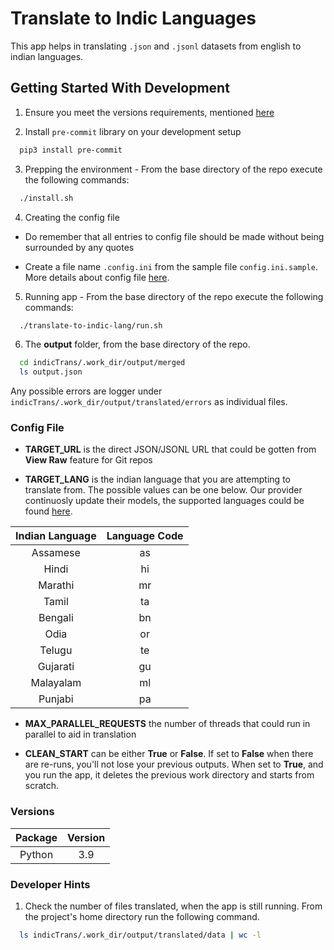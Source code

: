 # Translate to Indic Languages

This app helps in translating `.json` and `.jsonl` datasets from english to indian languages.

## Getting Started With Development

1. Ensure you meet the versions requirements, mentioned [here](#versions)

2. Install `pre-commit` library on your development setup

```bash
  pip3 install pre-commit
```

3. Prepping the environment - From the base directory of the repo execute the following commands:

```bash
  ./install.sh
```

4. Creating the config file

- Do remember that all entries to config file should be made without being surrounded by any quotes

- Create a file name `.config.ini` from the sample file `config.ini.sample`. More details about config file [here](#config-file).

5. Running app - From the base directory of the repo execute the following commands:

```bash
  ./translate-to-indic-lang/run.sh
```

6. The **output** folder, from the base directory of the repo.

```bash
  cd indicTrans/.work_dir/output/merged
  ls output.json
```

Any possible errors are logger under `indicTrans/.work_dir/output/translated/errors` as individual files.

### Config File

- **TARGET_URL** is the direct JSON/JSONL URL that could be gotten from **View Raw** feature for Git repos

- **TARGET_LANG** is the indian language that you are attempting to translate from. The possible values can be one below. Our provider continuosly update their models, the supported languages could be found [here](https://github.com/AI4Bharat/indicTrans).

| Indian Language | Language Code |
| :-------------: | :-----------: |
|    Assamese     |      as       |
|      Hindi      |      hi       |
|     Marathi     |      mr       |
|      Tamil      |      ta       |
|     Bengali     |      bn       |
|      Odia       |      or       |
|     Telugu      |      te       |
|    Gujarati     |      gu       |
|    Malayalam    |      ml       |
|     Punjabi     |      pa       |

- **MAX_PARALLEL_REQUESTS** the number of threads that could run in parallel to aid in translation

- **CLEAN_START** can be either **True** or **False**. If set to **False** when there are re-runs, you'll not lose your previous outputs. When set to **True**, and you run the app, it deletes the previous work directory and starts from scratch.

### Versions

| Package | Version |
| :-----: | :-----: |
| Python  |   3.9   |

### Developer Hints

1. Check the number of files translated, when the app is still running. From the project's home directory run the following command.

```bash
  ls indicTrans/.work_dir/output/translated/data | wc -l
```
